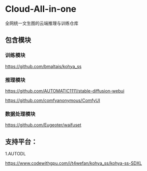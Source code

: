 # Cloud-All-in-one
全网统一文生图的云端推理与训练仓库

## 包含模块

### 训练模块

https://github.com/bmaltais/kohya_ss

### 推理模块

https://github.com/AUTOMATIC1111/stable-diffusion-webui

https://github.com/comfyanonymous/ComfyUI

### 数据处理模块

https://github.com/Eugeoter/waifuset



## 支持平台： 

1.AUTODL

https://www.codewithgpu.com/i/t4wefan/kohya_ss/kohya-ss-SDXL
